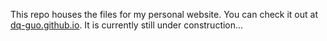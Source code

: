 This repo houses the files for my personal website. You can check it out at [dq-guo.github.io](https://dq-guo.github.io). It is currently still under construction...
